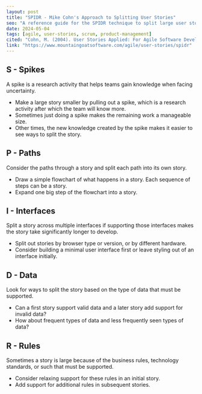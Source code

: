 ```yaml
---
layout: post
title: "SPIDR - Mike Cohn's Approach to Splitting User Stories"
seo: "A reference guide for the SPIDR technique to split large user stories into smaller, more manageable pieces"
date: 2024-05-04
tags: [agile, user-stories, scrum, product-management]
cited: "Cohn, M. (2004). User Stories Applied: For Agile Software Development. Addison-Wesley."
link: "https://www.mountaingoatsoftware.com/agile/user-stories/spidr"
---
```


## S - Spikes

A spike is a research activity that helps teams gain knowledge when facing uncertainty.

- Make a large story smaller by pulling out a spike, which is a research activity after which the team will know more.
- Sometimes just doing a spike makes the remaining work a manageable size.
- Other times, the new knowledge created by the spike makes it easier to see ways to split the story.

## P - Paths

Consider the paths through a story and split each path into its own story.

- Draw a simple flowchart of what happens in a story. Each sequence of steps can be a story.
- Expand one big step of the flowchart into a story.

## I - Interfaces

Split a story across multiple interfaces if supporting those interfaces makes the story take significantly longer to develop.

- Split out stories by browser type or version, or by different hardware.
- Consider building a minimal user interface first or leave styling out of an interface initially.

## D - Data

Look for ways to split the story based on the type of data that must be supported.

- Can a first story support valid data and a later story add support for invalid data?
- How about frequent types of data and less frequently seen types of data?

## R - Rules

Sometimes a story is large because of the business rules, technology standards, or such that must be supported.

- Consider relaxing support for these rules in an initial story.
- Add support for additional rules in subsequent stories.
